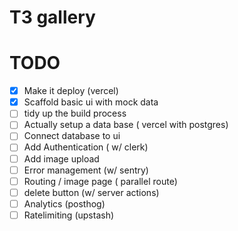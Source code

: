 # T3 gallery

# TODO

- [x] Make it deploy (vercel)
- [x] Scaffold basic ui with mock data
- [ ] tidy up the build process
- [ ] Actually setup a data base ( vercel with postgres)
- [ ] Connect database to ui
- [ ] Add Authentication ( w/ clerk)
- [ ] Add image upload 
- [ ] Error management (w/ sentry)
- [ ] Routing / image page ( parallel route)
- [ ] delete button (w/ server actions)
- [ ] Analytics (posthog)
- [ ] Ratelimiting (upstash)